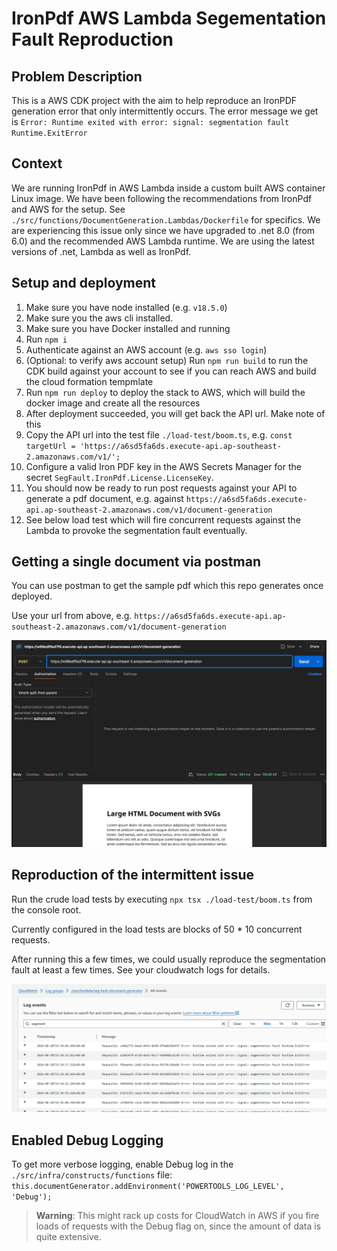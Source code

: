 # IronPdf AWS Lambda Segementation Fault Reproduction

## Problem Description
This is a AWS CDK project with the aim to help reproduce an IronPDF generation error that only intermittently occurs.
The error message we get is `Error: Runtime exited with error: signal: segmentation fault Runtime.ExitError`

## Context

We are running IronPdf in AWS Lambda inside a custom built AWS container Linux image. We have been following the recommendations from IronPdf and AWS for the setup.
See `./src/functions/DocumentGeneration.Lambdas/Dockerfile` for specifics.
We are experiencing this issue only since we have upgraded to .net 8.0 (from 6.0) and the recommended AWS Lambda runtime.
We are using the latest versions of .net, Lambda as well as IronPdf.

## Setup and deployment

1. Make sure you have node installed (e.g. `v18.5.0`)
1. Make sure you the aws cli installed.
1. Make sure you have Docker installed and running
1. Run `npm i`
1. Authenticate against an AWS account (e.g. `aws sso login`)
1. (Optional: to verify aws account setup) Run `npm run build` to run the CDK build against your account to see if you can reach AWS and build the cloud formation tempmlate
1. Run `npm run deploy` to deploy the stack to AWS, which will build the docker image and create all the resources
1. After deployment succeeded, you will get back the API url. Make note of this
1. Copy the API url into the test file `./load-test/boom.ts`, e.g. `const targetUrl = 'https://a6sd5fa6ds.execute-api.ap-southeast-2.amazonaws.com/v1/';`
1. Configure a valid Iron PDF key in the AWS Secrets Manager for the secret `SegFault.IronPdf.License.LicenseKey`.
1. You should now be ready to run post requests against your API to generate a pdf document, e.g. against `https://a6sd5fa6ds.execute-api.ap-southeast-2.amazonaws.com/v1/document-generation`
1. See below load test which will fire concurrent requests against the Lambda to provoke the segmentation fault eventually.

## Getting a single document via postman

You can use postman to get the sample pdf which this repo generates once deployed.

Use your url from above, e.g. `https://a6sd5fa6ds.execute-api.ap-southeast-2.amazonaws.com/v1/document-generation`

![Postman request](image2.png)

## Reproduction of the intermittent issue

Run the crude load tests by executing `npx tsx ./load-test/boom.ts` from the console root.

Currently configured in the load tests are blocks of 50 * 10 concurrent requests.

After running this a few times, we could usually reproduce the segmentation fault at least a few times. See your cloudwatch logs for details.

![segmentation fault](image-1.png)

## Enabled Debug Logging

To get more verbose logging, enable Debug log in the `./src/infra/constructs/functions` file:
`this.documentGenerator.addEnvironment('POWERTOOLS_LOG_LEVEL', 'Debug');`
> **Warning**: This might rack up costs for CloudWatch in AWS if you fire loads of requests with the Debug flag on, since the amount of data is quite extensive.
